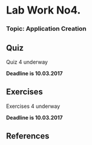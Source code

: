 # **Lab Work No4.**
### **Topic: Application Creation**


## Quiz
Quiz 4 underway

**Deadline is 10.03.2017**

## Exercises
Exercises 4 underway

**Deadline is 10.03.2017**

## References

